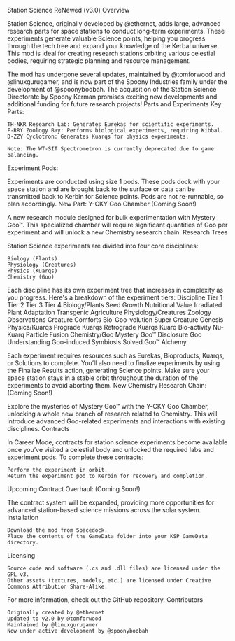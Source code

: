 Station Science ReNewed (v3.0)
Overview

Station Science, originally developed by @ethernet, adds large, advanced research parts for space stations to conduct long-term experiments. These experiments generate valuable Science points, helping you progress through the tech tree and expand your knowledge of the Kerbal universe. This mod is ideal for creating research stations orbiting various celestial bodies, requiring strategic planning and resource management.

The mod has undergone several updates, maintained by @tomforwood and @linuxgurugamer, and is now part of the Spoony Industries family under the development of @spoonyboobah. The acquisition of the Station Science Directorate by Spoony Kerman promises exciting new developments and additional funding for future research projects!
Parts and Experiments
Key Parts:

    TH-NKR Research Lab: Generates Eurekas for scientific experiments.
    F-RRY Zoology Bay: Performs biological experiments, requiring Kibbal.
    D-ZZY Cyclotron: Generates Kuarqs for physics experiments.

    Note: The WT-SIT Spectrometron is currently deprecated due to game balancing.

Experiment Pods:

Experiments are conducted using size 1 pods. These pods dock with your space station and are brought back to the surface or data can be transmitted back to Kerbin for Science points. Pods are not re-runnable, so plan accordingly.
New Part: Y-CKY Goo Chamber (Coming Soon!)

A new research module designed for bulk experimentation with Mystery Goo™. This specialized chamber will require significant quantities of Goo per experiment and will unlock a new Chemistry research chain.
Research Trees

Station Science experiments are divided into four core disciplines:

    Biology (Plants)
    Physiology (Creatures)
    Physics (Kuarqs)
    Chemistry (Goo)

Each discipline has its own experiment tree that increases in complexity as you progress. Here's a breakdown of the experiment tiers:
Discipline	Tier 1	Tier 2	Tier 3	Tier 4
Biology/Plants	Seed Growth	Nutritional Value	Irradiated Plant Adaptation	Transgenic Agriculture
Physiology/Creatures	Zoology Observations	Creature Comforts	Bio-Goo-volution	Super Creature Genesis
Physics/Kuarqs	Prograde Kuarqs	Retrograde Kuarqs	Kuarq Bio-activity	Nu-Kuarq Particle Fusion
Chemistry/Goo	Mystery Goo™ Disclosure	Goo Understanding	Goo-induced Symbiosis	Solved Goo™ Alchemy

Each experiment requires resources such as Eurekas, Bioproducts, Kuarqs, or Solutions to complete. You’ll also need to finalize experiments by using the Finalize Results action, generating Science points. Make sure your space station stays in a stable orbit throughout the duration of the experiments to avoid aborting them.
New Chemistry Research Chain: (Coming Soon!)

Explore the mysteries of Mystery Goo™ with the Y-CKY Goo Chamber, unlocking a whole new branch of research related to Chemistry. This will introduce advanced Goo-related experiments and interactions with existing disciplines.
Contracts

In Career Mode, contracts for station science experiments become available once you’ve visited a celestial body and unlocked the required labs and experiment pods. To complete these contracts:

    Perform the experiment in orbit.
    Return the experiment pod to Kerbin for recovery and completion.

Upcoming Contract Overhaul: (Coming Soon!)

The contract system will be expanded, providing more opportunities for advanced station-based science missions across the solar system.
Installation

    Download the mod from Spacedock.
    Place the contents of the GameData folder into your KSP GameData directory.

Licensing

    Source code and software (.cs and .dll files) are licensed under the GPL v3.
    Other assets (textures, models, etc.) are licensed under Creative Commons Attribution Share-Alike.

For more information, check out the GitHub repository.
Contributors

    Originally created by @ethernet
    Updated to v2.0 by @tomforwood
    Maintained by @linuxgurugamer
    Now under active development by @spoonyboobah

